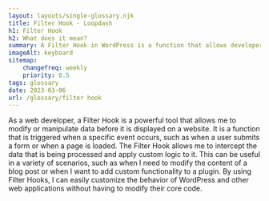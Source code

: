 ```yaml
--- 
layout: layouts/single-glossary.njk
title: Filter Hook - Loopdash
h1: Filter Hook
h2: What does it mean?
summary: A Filter Hook in WordPress is a function that allows developers to modify or manipulate data before it is displayed or processed by WordPress core or plugins.
imageAlt: keyboard
sitemap:
	changefreq: weekly
	priority: 0.5
tags: glossary
date: 2023-03-06
url: /glossary/filter hook
---
```


As a web developer, a Filter Hook is a powerful tool that allows me to modify or manipulate data before it is displayed on a website. It is a function that is triggered when a specific event occurs, such as when a user submits a form or when a page is loaded. The Filter Hook allows me to intercept the data that is being processed and apply custom logic to it. This can be useful in a variety of scenarios, such as when I need to modify the content of a blog post or when I want to add custom functionality to a plugin. By using Filter Hooks, I can easily customize the behavior of WordPress and other web applications without having to modify their core code.